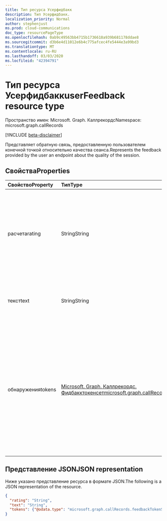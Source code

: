 ```yaml
---
title: Тип ресурса Усерфидбакк
description: Тип Усерфидбакк.
localization_priority: Normal
author: stephenjust
ms.prod: cloud-communications
doc_type: resourcePageType
ms.openlocfilehash: 0ab9c49563bb4715b1736618a939b681178ddae8
ms.sourcegitcommit: d3b6e4d11012e6b4c775afcec4fe5444e3a99bd3
ms.translationtype: MT
ms.contentlocale: ru-RU
ms.lasthandoff: 03/03/2020
ms.locfileid: "42394791"
---
```

# <a name="userfeedback-resource-type"></a><span data-ttu-id="0b76c-103">Тип ресурса Усерфидбакк</span><span class="sxs-lookup"><span data-stu-id="0b76c-103">userFeedback resource type</span></span>

<span data-ttu-id="0b76c-104">Пространство имен: Microsoft. Graph. Каллрекордс</span><span class="sxs-lookup"><span data-stu-id="0b76c-104">Namespace: microsoft.graph.callRecords</span></span>

[!INCLUDE [beta-disclaimer](../../includes/beta-disclaimer.md)]

<span data-ttu-id="0b76c-105">Представляет обратную связь, предоставленную пользователем конечной точкой относительно качества сеанса.</span><span class="sxs-lookup"><span data-stu-id="0b76c-105">Represents the feedback provided by the user an endpoint about the quality of the session.</span></span>

## <a name="properties"></a><span data-ttu-id="0b76c-106">Свойства</span><span class="sxs-lookup"><span data-stu-id="0b76c-106">Properties</span></span>

| <span data-ttu-id="0b76c-107">Свойство</span><span class="sxs-lookup"><span data-stu-id="0b76c-107">Property</span></span>     | <span data-ttu-id="0b76c-108">Тип</span><span class="sxs-lookup"><span data-stu-id="0b76c-108">Type</span></span>        | <span data-ttu-id="0b76c-109">Описание</span><span class="sxs-lookup"><span data-stu-id="0b76c-109">Description</span></span> |
|:-------------|:------------|:------------|
|<span data-ttu-id="0b76c-110">расчета</span><span class="sxs-lookup"><span data-stu-id="0b76c-110">rating</span></span>|<span data-ttu-id="0b76c-111">String</span><span class="sxs-lookup"><span data-stu-id="0b76c-111">String</span></span>|<span data-ttu-id="0b76c-112">Оценка, предоставленная пользователем этой конечной точки относительно качества этого сеанса.</span><span class="sxs-lookup"><span data-stu-id="0b76c-112">The rating provided by the user of this endpoint about the quality of this Session.</span></span> <span data-ttu-id="0b76c-113">Возможные значения: `notRated`, `bad`, `poor`, `fair`, `good`, `excellent`, `unknownFutureValue`.</span><span class="sxs-lookup"><span data-stu-id="0b76c-113">Possible values are: `notRated`, `bad`, `poor`, `fair`, `good`, `excellent`, `unknownFutureValue`.</span></span>|
|<span data-ttu-id="0b76c-114">текст</span><span class="sxs-lookup"><span data-stu-id="0b76c-114">text</span></span>|<span data-ttu-id="0b76c-115">String</span><span class="sxs-lookup"><span data-stu-id="0b76c-115">String</span></span>|<span data-ttu-id="0b76c-116">Текст отзыва, предоставленный пользователем этой конечной точки для сеанса.</span><span class="sxs-lookup"><span data-stu-id="0b76c-116">The feedback text provided by the user of this endpoint for the session.</span></span>|
|<span data-ttu-id="0b76c-117">обнаружения</span><span class="sxs-lookup"><span data-stu-id="0b76c-117">tokens</span></span>|[<span data-ttu-id="0b76c-118">Microsoft. Graph. Каллрекордс. Фидбакктокенсет</span><span class="sxs-lookup"><span data-stu-id="0b76c-118">microsoft.graph.callRecords.feedbackTokenSet</span></span>](callrecords-feedbacktokenset.md)|<span data-ttu-id="0b76c-119">Набор маркеров отзывов, предоставленных пользователем данной конечной точки для сеанса.</span><span class="sxs-lookup"><span data-stu-id="0b76c-119">The set of feedback tokens provided by the user of this endpoint for the session.</span></span> <span data-ttu-id="0b76c-120">Это набор логических свойств.</span><span class="sxs-lookup"><span data-stu-id="0b76c-120">This is a set of Boolean properties.</span></span> <span data-ttu-id="0b76c-121">Не следует полагаться на имена свойств, так как они могут изменяться в зависимости от того, какие маркеры предлагаются пользователю.</span><span class="sxs-lookup"><span data-stu-id="0b76c-121">The property names should not be relied upon since they may change depending on what tokens are offered to the user.</span></span>|

## <a name="json-representation"></a><span data-ttu-id="0b76c-122">Представление JSON</span><span class="sxs-lookup"><span data-stu-id="0b76c-122">JSON representation</span></span>

<span data-ttu-id="0b76c-123">Ниже указано представление ресурса в формате JSON.</span><span class="sxs-lookup"><span data-stu-id="0b76c-123">The following is a JSON representation of the resource.</span></span>

<!-- {
  "blockType": "resource",
  "optionalProperties": [

  ],
  "@odata.type": "microsoft.graph.callRecords.userFeedback",
  "baseType": null
}-->

```json
{
  "rating": "String",
  "text": "String",
  "tokens": {"@odata.type": "microsoft.graph.callRecords.feedbackTokenSet"}
}
```

<!-- uuid: 16cd6b66-4b1a-43a1-adaf-3a886856ed98
2019-02-04 14:57:30 UTC -->
<!-- {
  "type": "#page.annotation",
  "description": "userFeedback resource",
  "keywords": "",
  "section": "documentation",
  "tocPath": ""
}-->